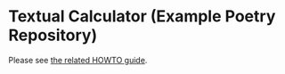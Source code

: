 # Textual Calculator (Example Poetry Repository)

Please see [the related HOWTO guide](https://textual.textualize.io/how-to/package-an-application/).
